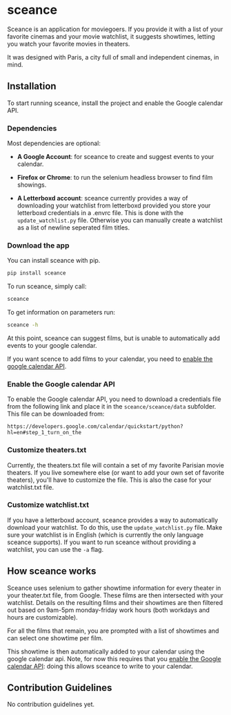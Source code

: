 # sceance

Sceance is an application for moviegoers. If you provide it with a list of your favorite cinemas and your movie watchlist, it suggests showtimes, letting you watch your favorite movies in theaters.

It was designed with Paris, a city full of small and independent cinemas, in mind.

## Installation

To start running sceance, install the project and enable the Google calendar API.

### Dependencies

Most dependencies are optional:

- **A Google Account**: for sceance to create and suggest events to your calendar.

- **Firefox or Chrome**: to run the selenium headless browser to find film showings.

- **A Letterboxd account**: sceance currently provides a way of downloading your watchlist from letterboxd provided you store your letterboxd credentials in a .envrc file. This is done with the `update_watchlist.py` file. Otherwise you can manually create a watchlist as a list of newline seperated film titles.

### Download the app

You can install sceance with pip.
```sh
pip install sceance
```

To run sceance, simply call:
```sh
sceance
```

To get information on parameters run:
```sh
sceance -h
```

At this point, sceance can suggest films, but is unable to automatically add events to your google calendar.

If you want scence to add films to your calendar, you need to [enable the google calendar API](#enable-the-google-calendar-api).

### Enable the Google calendar API

To enable the Google calendar API, you need to download a credentials file from the following link and place it in the `sceance/sceance/data` subfolder. This file can be downloaded from:

`https://developers.google.com/calendar/quickstart/python?hl=en#step_1_turn_on_the`

### Customize theaters.txt

Currently, the theaters.txt file will contain a set of my favorite Parisian movie theaters. If you live somewhere else (or want to add your own set of favorite theaters), you'll have to customize the file. This is also the case for your watchlist.txt file.

### Customize watchlist.txt

If you have a letterboxd account, sceance provides a way to automatically download your watchlist. To do this, use the `update_watchlist.py` file. Make sure your watchlist is in English (which is currently the only language sceance supports). If you want to run sceance without providing a watchlist, you can use the `-a` flag.

## How sceance works

Sceance uses selenium to gather showtime information for every theater in your theater.txt file, from Google. These films are then intersected with your watchlist. Details on the resulting films and their showtimes are then filtered out based on 9am-5pm monday-friday work hours (both workdays and hours are customizable).

For all the films that remain, you are prompted with a list of showtimes and can select one showtime per film.

This showtime is then automatically added to your calendar using the google calendar api. Note, for now this requires that you [enable the Google calendar API](#enable-the-google-calendar-api): doing this allows sceance to write to your calendar.

## Contribution Guidelines

No contribution guidelines yet.
